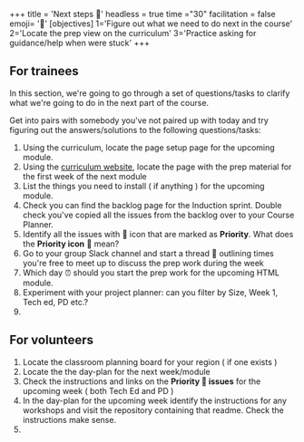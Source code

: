 +++
title = 'Next steps 👣'
headless = true
time ="30"
facilitation = false
emoji= '🧩'
[objectives]
    1='Figure out what we need to do next in the course'
    2='Locate the prep view on the curriculum'
    3='Practice asking for guidance/help when were stuck'
+++

## For trainees

In this section, we're going to go through a set of questions/tasks to clarify what we're going to do in the next part of the course.

Get into pairs with somebody you've not paired up with today and try figuring out the answers/solutions to the following questions/tasks:

1. Using the curriculum, locate the page setup page for the upcoming module.
1. Using the [curriculum website](https://curriculum.codeyourfuture.io/), locate the page with the prep material for the first week of the next module
1. List the things you need to install ( if anything ) for the upcoming module.
1. Check you can find the backlog page for the Induction sprint. Double check you've copied all the issues from the backlog over to your Course Planner.
1. Identify all the issues with 🔑 icon that are marked as **Priority**. What does the **Priority icon** 🔑 mean?
1. Go to your group Slack channel and start a thread 🧵 outlining times you're free to meet up to discuss the prep work during the week
1. Which day ⏰ should you start the prep work for the upcoming HTML module.
1. Experiment with your project planner: can you filter by Size, Week 1, Tech ed, PD etc.?
1.

## For volunteers

1. Locate the classroom planning board for your region ( if one exists )
1. Locate the the day-plan for the next week/module
1. Check the instructions and links on the **Priority 🔑 issues** for the upcoming week ( both Tech Ed and PD )
1. In the day-plan for the upcoming week identify the instructions for any workshops and visit the repository containing that readme. Check the instructions make sense.
1.
